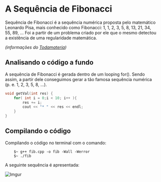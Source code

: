 # A Sequência de Fibonacci

Sequência de Fibonacci é a sequência numérica proposta pelo matemático Leonardo Pisa, mais conhecido como Fibonacci: 1, 1, 2, 3, 5, 8, 13, 21, 34, 55, 89, ... Foi a partir de um problema criado por ele que o mesmo detectou a existência de uma regularidade matemática.

_(informações do [Todamateria](https://www.todamateria.com.br/sequencia-de-fibonacci/#:~:text=Sequ%C3%AAncia%20de%20Fibonacci%20%C3%A9%20a,exist%C3%AAncia%20de%20uma%20regularidade%20matem%C3%A1tica.))_

## Analisando o código a fundo

A sequência de Fibonacci é gerada dentro de um looping for(). Sendo assim, a partir dele conseguimos gerar a tão famosa sequência numérica (p. e. 1, 2, 3, 5, 8, ...).

```c++
void getVal(int res) {
    for( int i = 0;i < 10; i++ ){
        res += i;
        cout << "* " << res << endl;
    }
}
```

## Compilando o código

Compilando o código no terminal com o comando:

```text
    $~ g++ fib.cpp -o fib -Wall -Werror
    $~ ./fib
```

A seguinte sequência é apresentada:

![Imgur](https://i.imgur.com/kAgHqnU.png)
